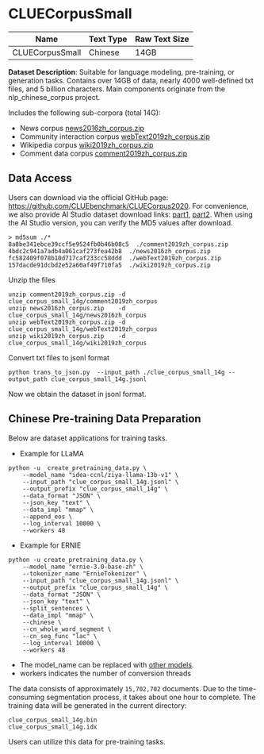 # CLUECorpusSmall

| Name | Text Type | Raw Text Size |
|-|-|-|
| CLUECorpusSmall| Chinese | 14GB |

**Dataset Description**: Suitable for language modeling, pre-training, or generation tasks. Contains over 14GB of data, nearly 4000 well-defined txt files, and 5 billion characters. Main components originate from the nlp_chinese_corpus project.

Includes the following sub-corpora (total 14G):
- News corpus [news2016zh_corpus.zip](https://bj.bcebos.com/v1/ai-studio-online/6bac09db4e6d4857b6d680d34447457490cb2dbdd8b8462ea1780a407f38e12b?responseContentDisposition=attachment%3B%20filename%3Dnews2016zh_corpus.zip)
- Community interaction corpus [webText2019zh_corpus.zip](https://bj.bcebos.com/v1/ai-studio-online/83da03f7b4974871a52348b41c16c7e3b34a26d5ca644f558df8435be4de51c3?responseContentDisposition=attachment%3B%20filename%3DwebText2019zh_corpus.zip)
- Wikipedia corpus [wiki2019zh_corpus.zip](https://bj.bcebos.com/v1/ai-studio-online/d7a166408d8b4ffdaf4de9cfca09f6ee1e2340260f26440a92f78134d068b28f?responseContentDisposition=attachment%3B%20filename%3Dwiki2019zh_corpus.zip)
- Comment data corpus [comment2019zh_corpus.zip](https://bj.bcebos.com/v1/ai-studio-online/b66ddd445735408383c42322850ac4bb82faf9cc611447c2affb925443de7a6d?responseContentDisposition=attachment%3B%20filename%3Dcomment2019zh_corpus.zip)

## Data Access

Users can download via the official GitHub page: https://github.com/CLUEbenchmark/CLUECorpus2020. For convenience, we also provide AI Studio dataset download links: [part1](https://aistudio.baidu.com/aistudio/datasetdetail/60598), [part2](https://aistudio.baidu.com/aistudio/datasetdetail/124357). When using the AI Studio version, you can verify the MD5 values after download.
```shell
> md5sum ./*
8a8be341ebce39ccf5e9524fb0b46b08c5  ./comment2019zh_corpus.zip
4bdc2c941a7adb4a061caf273fea42b8  ./news2016zh_corpus.zip
fc582409f078b10d717caf233cc58ddd  ./webText2019zh_corpus.zip
157dacde91dcbd2e52a60af49f710fa5  ./wiki2019zh_corpus.zip
```

Unzip the files
```shell
unzip comment2019zh_corpus.zip -d  clue_corpus_small_14g/comment2019zh_corpus
unzip news2016zh_corpus.zip    -d  clue_corpus_small_14g/news2016zh_corpus
unzip webText2019zh_corpus.zip -d  clue_corpus_small_14g/webText2019zh_corpus
unzip wiki2019zh_corpus.zip    -d  clue_corpus_small_14g/wiki2019zh_corpus
```

Convert txt files to jsonl format
```
python trans_to_json.py  --input_path ./clue_corpus_small_14g --output_path clue_corpus_small_14g.jsonl
```

Now we obtain the dataset in jsonl format.

## Chinese Pre-training Data Preparation

Below are dataset applications for training tasks.

* Example for LLaMA
```shell
python -u  create_pretraining_data.py \
    --model_name "idea-ccnl/ziya-llama-13b-v1" \
    --input_path "clue_corpus_small_14g.jsonl" \
    --output_prefix "clue_corpus_small_14g" \
    --data_format "JSON" \
    --json_key "text" \
    --data_impl "mmap" \
    --append_eos \
    --log_interval 10000 \
    --workers 48
```

* Example for ERNIE
```shell
python -u create_pretraining_data.py \
    --model_name "ernie-3.0-base-zh" \
    --tokenizer_name "ErnieTokenizer" \
    --input_path "clue_corpus_small_14g.jsonl" \
    --output_prefix "clue_corpus_small_14g" \
    --data_format "JSON" \
    --json_key "text" \
    --split_sentences \
    --data_impl "mmap" \
    --chinese \
    --cn_whole_word_segment \
    --cn_seg_func "lac" \
    --log_interval 10000 \
    --workers 48
```

- The model_name can be replaced with [other models](https://github.com/PaddlePaddle/PaddleNLP/blob/develop/llm).
- workers indicates the number of conversion threads

The data consists of approximately `15,702,702` documents. Due to the time-consuming segmentation process, it takes about one hour to complete. The training data will be generated in the current directory:
```
clue_corpus_small_14g.bin
clue_corpus_small_14g.idx
```
Users can utilize this data for pre-training tasks.
